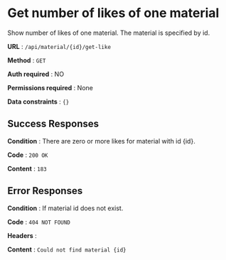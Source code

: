 # Get number of likes of one material

Show number of likes of one material. The material is specified by id.

**URL** : `/api/material/{id}/get-like`

**Method** : `GET`

**Auth required** : NO

**Permissions required** : None

**Data constraints** : `{}`

## Success Responses

**Condition** : There are zero or more likes for material with id {id}.

**Code** : `200 OK`

**Content** : `183`

## Error Responses

**Condition** : If material id does not exist.

**Code** : `404 NOT FOUND`

**Headers** : 

**Content** : `Could not find material {id}`